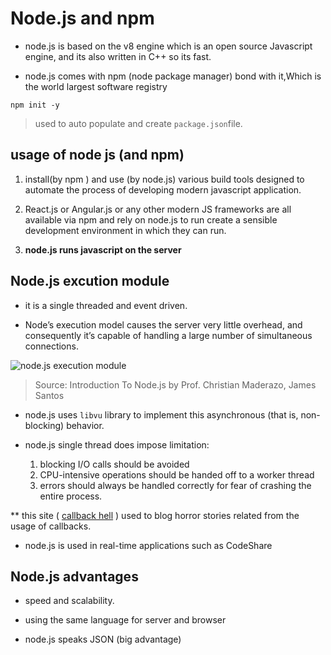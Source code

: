 # Node.js and npm

* node.js is based on the v8 engine which is an open source Javascript engine, and its also written in C++ so its fast.

* node.js comes with npm (node package manager) bond with it,Which is the world largest software registry

```Linux
npm init -y
```

> used to auto populate and create `package.json`file.

## usage of node js (and npm)

1. install(by npm ) and use (by node.js) various build tools designed to automate the process of developing modern javascript application.

2. React.js or Angular.js or any other modern JS frameworks are all available via npm and rely on node.js to run create a sensible development environment in which they can run.

3. **node.js runs javascript on the server**

## Node.js excution module

* it is a single threaded and event driven.

* Node’s execution model causes the server very little overhead, and consequently it’s capable of handling a large number of simultaneous connections.

![node.js execution module](https://uploads.sitepoint.com/wp-content/uploads/2012/10/1516152673node_event_loop.png)

> Source: Introduction To Node.js by Prof. Christian Maderazo, James Santos

* node.js uses `libvu` library to implement this asynchronous (that is, non-blocking) behavior.

* node.js single thread does impose limitation:
   1. blocking I/O calls should be avoided
   2. CPU-intensive operations should be handed off to a worker thread 
   3. errors should always be handled correctly for fear of crashing the entire process.

** this site ( [callback hell](http://callbackhell.com/) ) used to blog horror stories related from the usage of callbacks.

* node.js is used in real-time applications such as CodeShare

## Node.js advantages

*  speed and scalability.

* using the same language for server and browser 

* node.js speaks JSON (big advantage)

